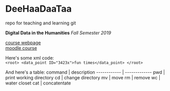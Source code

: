 # DeeHaaDaaTaa
repo for teaching and learning git 

**Digital Data in the Humanities**
*Fall Semester 2019*

[course webpage](http://kodu.ut.ee/~wilbur/DigiData-fall2020.html)  
[moodle course](https://moodle.ut.ee/course/view.php?id=10198)

Here's some xml code:  
`
<root>
	<data_point ID="3423x">fun times</data_point>
</root>
`

And here's a table:
command | description
------------ | -------------
pwd | print working directory
cd | change directory
mv | move
rm | remove
wc | water closet
cat | concatentate


